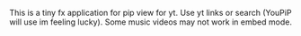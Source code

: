 This is a tiny fx application for pip view for yt.
Use yt links or search (YouPiP will use im feeling lucky).
Some music videos may not work in embed mode.